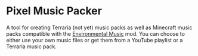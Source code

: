 # Pixel Music Packer

A tool for creating Terraria (not yet) music packs as well as Minecraft music packs compatible with the [Environmental Music](https://github.com/Kamppix/EnvironmentalMusic) mod. You can choose to either use your own music files or get them from a YouTube playlist or a Terraria music pack.
